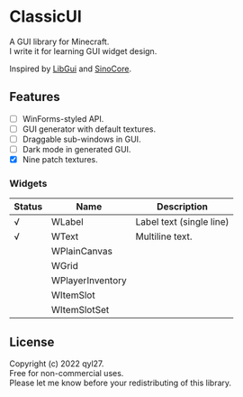 # ClassicUI
A GUI library for Minecraft.  
I write it for learning GUI widget design.  

Inspired by [LibGui](https://github.com/CottonMC/LibGui) and [SinoCore](https://github.com/SinoCraftProject/SinoCore).

## Features
- [ ] WinForms-styled API. 
- [ ] GUI generator with default textures.
- [ ] Draggable sub-windows in GUI.
- [ ] Dark mode in generated GUI.
- [x] Nine patch textures.

### Widgets
| Status | Name             | Description              |
|--------|------------------|--------------------------|
| √      | WLabel           | Label text (single line) |
| √      | WText            | Multiline text.          |
|        | WPlainCanvas     |                          |
|        | WGrid            |                          |
|        | WPlayerInventory |                          |
|        | WItemSlot        |                          |
|        | WItemSlotSet     |                          |

## License
Copyright (c) 2022 qyl27.  
Free for non-commercial uses.  
Please let me know before your redistributing of this library.  
